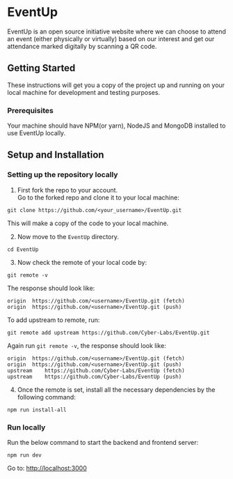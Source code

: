 # EventUp

EventUp is an open source initiative website where we can choose to attend an event (either physically or virtually) based on our interest and get our attendance marked digitally by scanning a QR code.

## Getting Started

These instructions will get you a copy of the project up and running on your local machine for development and testing purposes.

### Prerequisites

Your machine should have NPM(or yarn), NodeJS and MongoDB installed to use EventUp locally.

## Setup and Installation

### Setting up the repository locally

1. First fork the repo to your account.  
   Go to the forked repo and clone it to your local machine:

```
git clone https://github.com/<your_username>/EventUp.git
```

This will make a copy of the code to your local machine.

2. Now move to the `EventUp` directory.

```
cd EventUp
```

3. Now check the remote of your local code by:

```
git remote -v
```

The response should look like:

```
origin	https://github.com/<username>/EventUp.git (fetch)
origin	https://github.com/<username>/EventUp.git (push)
```

To add upstream to remote, run:

```
git remote add upstream https://github.com/Cyber-Labs/EventUp.git
```

Again run `git remote -v`, the response should look like:

```
origin	https://github.com/<username>/EventUp.git (fetch)
origin	https://github.com/<username>/EventUp.git (push)
upstream	https://github.com/Cyber-Labs/EventUp (fetch)
upstream	https://github.com/Cyber-Labs/EventUp (push)
```

4. Once the remote is set, install all the necessary dependencies by the following command:

```
npm run install-all
```
### Run locally

Run the below command to start the backend and frontend server:

```
npm run dev
```
Go to: [http://localhost:3000](http://localhost:3000)